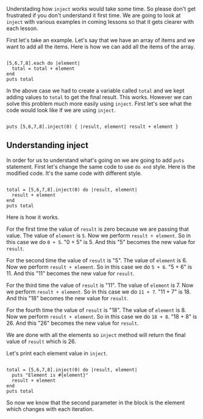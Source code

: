 Understading how `inject` works would take some time.
So please don't get frustrated if you don't understand it first time.
We are going to look at `inject` with various examples in coming lessons
so that it gets clearer with each lesson.

First let's take an example. Let's say that we have an array of items and we
want to add all the items. Here is how we can add all the items of the array.

<codeblock language="ruby" type="lesson">
<code>
[5,6,7,8].each do |element|
  total = total + element
end
puts total
</code>
</codeblock>

In the above case we had to create a variable called `total` and we kept adding values to `total` to get
the final result. This works. However we can solve this problem much more easily using `inject`. First let's see what the code would look like if we are using `inject`.

<codeblock language="ruby" type="lesson">
<code>
puts [5,6,7,8].inject(0) { |result, element| result + element }
</code>
</codeblock>

## Understanding inject

In order for us to understand what's going on we are going to add `puts` statement.
First let's change the same code to use `do end` style. Here is the modified code.
It's the same code with different style.

<codeblock language="ruby" type="lesson">
<code>
total = [5,6,7,8].inject(0) do |result, element|
  result + element
end
puts total
</code>
</codeblock>

Here is how it works.

For the first time the value of `result` is zero because we are passing that value.
The value of `element` is `5`.
Now we perform `result + element`.
So in this case we do `0 + 5`.
"0 + 5" is 5. And this "5" becomes the new value for `result`.

For the second time the value of `result` is "5".
The value of `element` is 6.
Now we perform `result + element`.
So in this case we do `5 + 6`.
"5 + 6" is 11. And this "11" becomes the new value for `result`.

For the third time the value of `result` is "11".
The value of `element` is 7.
Now we perform `result + element`.
So in this case we do `11 + 7`.
"11 + 7" is 18. And this "18" becomes the new value for `result`.

For the fourth time the value of `result` is "18".
The value of `element` is 8.
Now we perform `result + element`.
So in this case we do `18 + 8`.
"18 + 8" is 26. And this "26" becomes the new value for `result`.

We are done with all the elements so `inject` method will return
the final value of `result` which is 26.


Let's print each element value in `inject`.

<codeblock language="ruby" type="lesson">
<code>
total = [5,6,7,8].inject(0) do |result, element|
  puts "Element is #{element}"
  result + element
end
puts total
</code>
</codeblock>

So now we know that the second parameter in the block is the element which changes with each iteration.